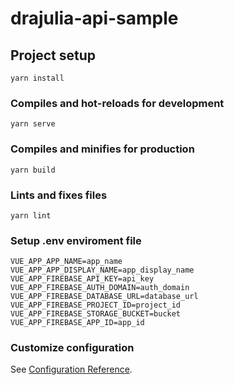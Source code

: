 # drajulia-api-sample

## Project setup
```
yarn install
```

### Compiles and hot-reloads for development
```
yarn serve
```

### Compiles and minifies for production
```
yarn build
```

### Lints and fixes files
```
yarn lint
```

### Setup .env enviroment file
```
VUE_APP_APP_NAME=app_name
VUE_APP_APP_DISPLAY_NAME=app_display_name
VUE_APP_FIREBASE_API_KEY=api_key
VUE_APP_FIREBASE_AUTH_DOMAIN=auth_domain
VUE_APP_FIREBASE_DATABASE_URL=database_url
VUE_APP_FIREBASE_PROJECT_ID=project_id
VUE_APP_FIREBASE_STORAGE_BUCKET=bucket
VUE_APP_FIREBASE_APP_ID=app_id
```

### Customize configuration
See [Configuration Reference](https://cli.vuejs.org/config/).